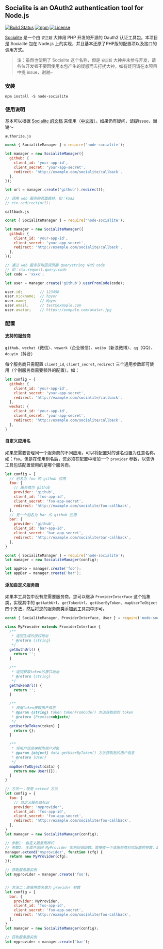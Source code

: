 
## Socialite is an OAuth2 authentication tool for Node.js

[![Build Status](https://travis-ci.com/hpyer/node-socialite.svg?branch=master)](https://travis-ci.com/hpyer/node-socialite) [![npm](https://img.shields.io/npm/v/node-socialite.svg)](https://www.npmjs.com/package/node-socialite) [![License](https://img.shields.io/npm/l/node-socialite.svg)](LICENSE)

[Socialite](https://github.com/overtrue/socialite) 是一个由 `安正超` 大神用 PHP 开发的开源的 Oauth2 认证工具包。本项目是 Socialite 包在 Node.js 上的实现，并且基本还原了PHP版的配置项以及接口的调用方式。

> 注：虽然也使用了 Socialite 这个名称，但是 `安正超` 大神并未参与开发，请各位开发者不要因使用本包产生的疑惑而去打扰大神，如有疑问请在本项目中提 issue，谢谢~


### 安装

`npm install -S node-socialite`

### 使用说明

基本可以根据 [Socialite 的文档](https://github.com/overtrue/socialite/blob/master/README.md) 来使用（[中文版](https://github.com/overtrue/socialite/blob/master/README_CN.md)）。如果仍有疑问，请提issue，谢谢～

`authorize.js`

```js
const { SocialiteManager } = require('node-socialite');

let manager = new SocialiteManager({
  github: {
    client_id: 'your-app-id',
    client_secret: 'your-app-secret',
    redirect: 'http://example.com/socialite/callback',
  },
});

let url = manager.create('github').redirect();

// 调用 web 服务的页面跳转，如：koa2
// ctx.redirect(url);
```

`callback.js`

```js
const { SocialiteManager } = require('node-socialite');

let manager = new SocialiteManager({
  github: {
    client_id: 'your-app-id',
    client_secret: 'your-app-secret',
    redirect: 'http://example.com/socialite/callback',
  },
});

// 通过 web 服务获取回调页面 querystring 中的 code
// 如：ctx.request.query.code
let code = 'xxxx';

let user = manager.create('github').userFromCode(code);

user.id;        // 123456
user.nickname;  // hpyer
user.name;      // Hpyer
user.email;     // test@exmaple.com
user.avatar;    // https://exmpale.com/avatar.jpg
```

### 配置

#### 支持的服务商

`github`、`wechat`（微信）、`wework`（企业微信）、`weibo`（新浪微博）、`qq`（QQ）、`douyin`（抖音）

每个服务商只需配置 `client_id`, `client_secret`, `redirect` 三个通用参数即可使用（个别服务商需要额外的配置）。如：

```js
let config = {
  github: {
    client_id: 'your-app-id',
    client_secret: 'your-app-secret',
    redirect: 'http://example.com/socialite/callback',
  },
  wechat: {
    client_id: 'your-app-id',
    client_secret: 'your-app-secret',
    redirect: 'http://example.com/socialite/callback',
  },
}
```

#### 自定义应用名

如果您需要管理同一个服务商的不同应用，可以将配置对的键名设置为任意名称，如：`foo`。但是在使用别名后，您必须在配置中增加一个 `provider` 参数，以告诉工具包该配置使用的是哪个服务商。

```js
let config = {
  // 别名为 foo 的 github 应用
  foo: {
    // 服务商为 github
    provider: 'github',
    client_id: 'foo-app-id',
    client_secret: 'foo-app-secret',
    redirect: 'http://example.com/socialite/foo-callback',
  },
  // 另一个别名为 bar 的 github 应用
  bar: {
    provider: 'github',
    client_id: 'bar-app-id',
    client_secret: 'bar-app-secret',
    redirect: 'http://example.com/socialite/bar-callback',
  },
}

const { SocialiteManager } = require('node-socialite');
let manager = new SocialiteManager(config);

let appFoo = manager.create('foo');
let appBar = manager.create('bar');
```

#### 添加自定义服务商

如果本工具包中没有您需要服务商，您可以继承 `ProviderInterface` 这个抽象类，实现其中的 `getAuthUrl`、`getTokenUrl`、`getUserByToken`、`mapUserToObject` 四个方法，然后将您的服务商类添加到工具包中即可。

```js
const { SocialiteManager, ProviderInterface, User } = require('node-socialite');

class MyProvider extends ProviderInterface {
  /**
   * 返回生成的授权地址
   * @return {string}
   */
  getAuthUrl() {
    return '';
  }

  /**
   * 返回获取token的接口地址
   * @return {string}
   */
  getTokenUrl() {
    return '';
  }

  /**
   * 根据token获取用户信息
   * @param {string} token tokenFromCode() 方法获取到的 token
   * @return {Promise<object>}
   */
  getUserByToken(token) {
    return {};
  }

  /**
   * 将用户信息映射为用户对象
   * @param {object} data getUserByToken() 方法获取到的用户信息
   * @return {User}
   */
  mapUserToObject(data) {
    return new User({});
  }
}

// 方法一：使用 extend 方法
let config = {
  foo: {
    // 自定义服务商标识
    provider: 'myprovider',
    client_id: 'foo-app-id',
    client_secret: 'foo-app-secret',
    redirect: 'http://example.com/socialite/foo-callback',
  },
}
let manager = new SocialiteManager(config);

// 参数1: 自定义服务商标识
// 参数2: 生成并返回 MyProvider 实例回调函数。需接收一个该服务商对应配置的参数，即 config.foo 的值
manager.extend('myprovider', function (cfg) {
  return new MyProvider(cfg);
});

// 获取服务商实例
let myprovider = manager.create('foo');


// 方法二：直接用类名做为 provider 参数
let config = {
  bar: {
    provider: MyProvider,
    client_id: 'foo-app-id',
    client_secret: 'foo-app-secret',
    redirect: 'http://example.com/socialite/foo-callback',
  },
}
let manager = new SocialiteManager(config);

// 获取服务商实例
let myprovider = manager.create('bar');
```
